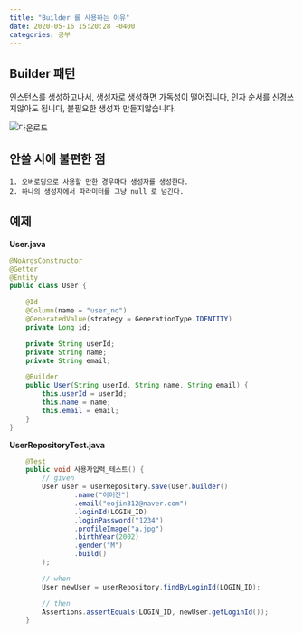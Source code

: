 ```yaml
---
title: "Builder 를 사용하는 이유"     
date: 2020-05-16 15:20:28 -0400
categories: 공부
---
```


## Builder 패턴 
인스턴스를 생성하고나서, 생성자로 생성하면 가독성이 떨어집니다, 인자 순서를 신경쓰지않아도 됩니다, 불필요한 생성자 만들지않습니다.


![다운로드](https://user-images.githubusercontent.com/45488643/82119439-88e9f780-97b9-11ea-9485-689ad27dd5c4.png)

## 안쓸 시에 불편한 점

    1. 오버로딩으로 사용할 만한 경우마다 생성자를 생성한다.
    2. 하나의 생성자에서 파라미터를 그냥 null 로 넘긴다.
    
## 예제

**User.java**
```java
@NoArgsConstructor
@Getter
@Entity
public class User {

    @Id
    @Column(name = "user_no")
    @GeneratedValue(strategy = GenerationType.IDENTITY)
    private Long id;

    private String userId;
    private String name;
    private String email;

    @Builder
    public User(String userId, String name, String email) {
        this.userId = userId;
        this.name = name;
        this.email = email;
    }
}
```

**UserRepositoryTest.java**
```java
    @Test
    public void 사용자입력_테스트() {
        // given
        User user = userRepository.save(User.builder()
                .name("이어진")
                .email("eojin312@naver.com")
                .loginId(LOGIN_ID)
                .loginPassword("1234")
                .profileImage("a.jpg")
                .birthYear(2002)
                .gender("M")
                .build()
        );

        // when
        User newUser = userRepository.findByLoginId(LOGIN_ID);

        // then
        Assertions.assertEquals(LOGIN_ID, newUser.getLoginId());
    }
```
